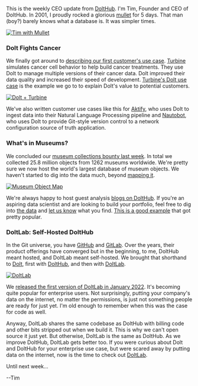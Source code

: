 This is the weekly CEO update from [DoltHub](https://www.dolthub.com/). I'm Tim, Founder and CEO of DoltHub. In 2001, I proudly rocked a glorious [mullet](https://en.wikipedia.org/wiki/Mullet_(haircut)) for 5 days. That man (boy?) barely knows what a database is. It was simpler times.

[![Tim with Mullet](../images/mullet.png)](https://www.doltdb.com)

### Dolt Fights Cancer

We finally got around to [describing our first customer's use case](https://www.dolthub.com/blog/2022-08-17-dolt-turbine/). [Turbine](https://turbine.ai/) simulates cancer cell behavior to help build cancer treatments. They use Dolt to manage multiple versions of their cancer data. Dolt improved their data quality and increased their speed of development. [Turbine's Dolt use case](https://www.dolthub.com/blog/2022-08-17-dolt-turbine/) is the example we go to to explain Dolt's value to potential customers.

[![Dolt + Turbine](../images/dolt-turbine.png)](https://www.dolthub.com/blog/2022-08-17-dolt-turbine/)

We've also written customer use cases like this for [Aktify](https://www.dolthub.com/blog/2021-10-01-dolt-aktify/), who uses Dolt to ingest data into their Natural Language Processing pipeline and [Nautobot](https://www.dolthub.com/blog/2021-11-19-dolt-nautobot/), who uses Dolt to provide Git-style version control to a network configuration source of truth application.

### What's in Museums?

We concluded our [museum collections bounty last week](https://www.dolthub.com/repositories/dolthub/museum-collections). In total we collected 25.8 million objects from 1262 museums worldwide. We're pretty sure we now host the world's largest database of museum objects. We haven't started to dig into the data much, beyond [mapping it](https://www.dolthub.com/blog/2022-08-15-museums-retrospective/#stats). 

[![Museum Object Map](../images/museums-map.png)](https://www.dolthub.com/blog/2022-08-15-museums-retrospective/)

We're always happy to host guest analysis [blogs on DoltHub](https://www.dolthub.com/blog/). If you're an aspiring data scientist and are looking to build your portfolio, feel free to dig into [the data](https://www.dolthub.com/repositories/dolthub/museum-collections/data/main/objects) and [let us know](https://discord.com/invite/RFwfYpu) what you find. [This is a good example](https://www.dolthub.com/blog/2022-07-01-hospitals-compliance/) that got pretty popular.

### DoltLab: Self-Hosted DoltHub

In the Git universe, you have [GitHub](https://www.github.com) and [GitLab](https://www.gitlab.com). Over the years, their product offerings have converged but in the beginning, to me, DoltHub meant hosted, and DoltLab meant self-hosted. We brought that shorthand to [Dolt](https://www.doltdb.com), first with [DoltHub](https://www.dolthub.com), and then with [DoltLab](https://www.doltlab.com).

[![DoltLab](../images/doltlab.png)](https://www.doltlab.com)

We [released the first version of DoltLab in January 2022](https://www.dolthub.com/blog/2022-01-14-announcing-doltlab/). It's becoming quite popular for enterprise users. Not surprisingly, putting your company's data on the internet, no matter the permissions, is just not something people are ready for just yet. I'm old enough to remember when this was the case for code as well.

Anyway, DoltLab shares the same codebase as DoltHub with billing code and other bits stripped out when we build it. This is why we can't open source it just yet. But otherwise, DoltLab is the same as DoltHub. As we improve DoltHub, DoltLab gets better too. If you were curious about Dolt and DoltHub for your enterprise use case, but were scared away by putting data on the internet, now is the time to check out [DoltLab](https://www.doltlab.com).

Until next week...

--Tim